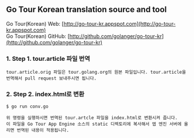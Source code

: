 ## Go Tour Korean translation source and tool

Go Tour(Korean) Web: [http://go-tour-kr.appspot.com](http://go-tour-kr.appspot.com)  
Go Tour(Korean) GitHub: [http://github.com/golanger/go-tour-kr](http://github.com/golanger/go-tour-kr)  

### 1. Step 1. tour.article 파일 번역
    tour.article.orig 파일은 tour.golang.org의 원본 파일입니다. tour.article을 번역해서 pull request 보내주시면 됩니다.

### 2. Step 2. index.html로 변환

    $ go run conv.go

    위 명령을 실행하시면 번역된 tour.artcle 파일을 index.html로 변환시켜 줍니다.
    이 파일을 Go Tour App Engine 소스의 static 디렉토리에 복사해서 앱 엔진 서버에 올리면 번역된 내용이 적용됩니다.
